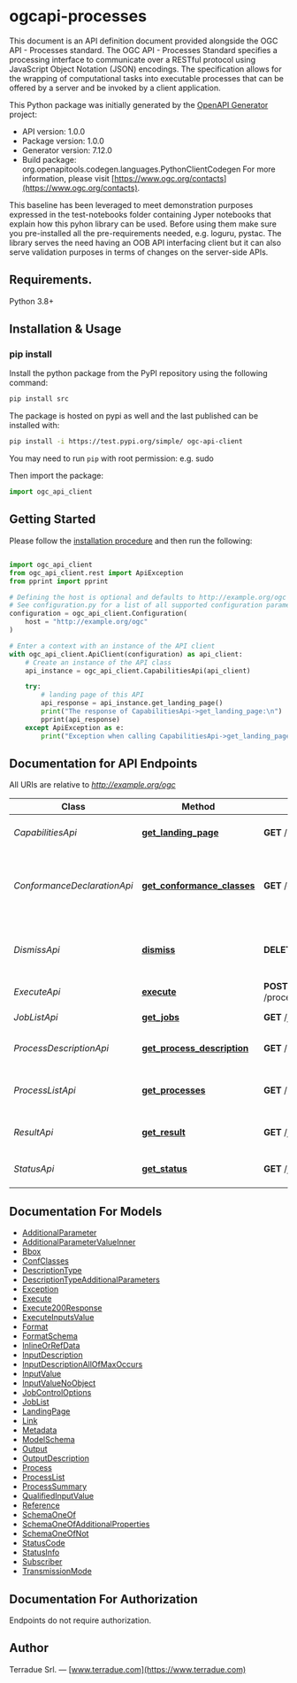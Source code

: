 # ogcapi-processes
This document is an API definition document provided alongside the OGC API - Processes standard. 
The OGC API - Processes Standard specifies a processing interface to communicate over a RESTful protocol using JavaScript Object Notation (JSON) encodings. 
The specification allows for the wrapping of computational tasks into executable processes that can be offered by a server and be invoked by a client application.

This Python package was initially generated by the [OpenAPI Generator](https://openapi-generator.tech) project:

- API version: 1.0.0
- Package version: 1.0.0
- Generator version: 7.12.0
- Build package: org.openapitools.codegen.languages.PythonClientCodegen
For more information, please visit [https://www.ogc.org/contacts](https://www.ogc.org/contacts). 

This baseline has been leveraged to meet demonstration purposes expressed in the test-notebooks folder containing Jyper notebooks that explain how this pyhon library can be used. 
Before using them make sure you pre-installed all the pre-requirements needed, e.g. loguru, pystac.
The library serves the need having an OOB API interfacing client but it can also serve validation purposes in terms of changes on the server-side APIs. 

## Requirements.

Python 3.8+

## Installation & Usage
### pip install

Install the python package from the PyPI repository using the following command:

```sh
pip install src
```

The package is hosted on pypi as well and the last published can be installed with:
```sh
pip install -i https://test.pypi.org/simple/ ogc-api-client
```

You may need to run `pip` with root permission: e.g. sudo

Then import the package:
```python
import ogc_api_client
```


## Getting Started

Please follow the [installation procedure](#installation--usage) and then run the following:

```python

import ogc_api_client
from ogc_api_client.rest import ApiException
from pprint import pprint

# Defining the host is optional and defaults to http://example.org/ogc
# See configuration.py for a list of all supported configuration parameters.
configuration = ogc_api_client.Configuration(
    host = "http://example.org/ogc"
)

# Enter a context with an instance of the API client
with ogc_api_client.ApiClient(configuration) as api_client:
    # Create an instance of the API class
    api_instance = ogc_api_client.CapabilitiesApi(api_client)

    try:
        # landing page of this API
        api_response = api_instance.get_landing_page()
        print("The response of CapabilitiesApi->get_landing_page:\n")
        pprint(api_response)
    except ApiException as e:
        print("Exception when calling CapabilitiesApi->get_landing_page: %s\n" % e)

```

## Documentation for API Endpoints

All URIs are relative to *http://example.org/ogc*

Class | Method | HTTP request | Description
------------ | ------------- | ------------- | -------------
*CapabilitiesApi* | [**get_landing_page**](src/docs/CapabilitiesApi.md#get_landing_page) | **GET** / | landing page of this API
*ConformanceDeclarationApi* | [**get_conformance_classes**](src/docs/ConformanceDeclarationApi.md#get_conformance_classes) | **GET** /conformance | information about standards that this API conforms to
*DismissApi* | [**dismiss**](src/docs/DismissApi.md#dismiss) | **DELETE** /jobs/{jobId} | cancel a job execution, remove a finished job
*ExecuteApi* | [**execute**](src/docs/ExecuteApi.md#execute) | **POST** /processes/{processID}/execution | execute a process.
*JobListApi* | [**get_jobs**](src/docs/JobListApi.md#get_jobs) | **GET** /jobs | retrieve the list of jobs.
*ProcessDescriptionApi* | [**get_process_description**](src/docs/ProcessDescriptionApi.md#get_process_description) | **GET** /processes/{processID} | retrieve a process description
*ProcessListApi* | [**get_processes**](src/docs/ProcessListApi.md#get_processes) | **GET** /processes | retrieve the list of available processes
*ResultApi* | [**get_result**](src/docs/ResultApi.md#get_result) | **GET** /jobs/{jobId}/results | retrieve the result(s) of a job
*StatusApi* | [**get_status**](src/docs/StatusApi.md#get_status) | **GET** /jobs/{jobId} | retrieve the status of a job


## Documentation For Models

 - [AdditionalParameter](src/docs/AdditionalParameter.md)
 - [AdditionalParameterValueInner](src/docs/AdditionalParameterValueInner.md)
 - [Bbox](src/docs/Bbox.md)
 - [ConfClasses](src/docs/ConfClasses.md)
 - [DescriptionType](src/docs/DescriptionType.md)
 - [DescriptionTypeAdditionalParameters](src/docs/DescriptionTypeAdditionalParameters.md)
 - [Exception](src/docs/Exception.md)
 - [Execute](src/docs/Execute.md)
 - [Execute200Response](src/docs/Execute200Response.md)
 - [ExecuteInputsValue](src/docs/ExecuteInputsValue.md)
 - [Format](src/docs/Format.md)
 - [FormatSchema](src/docs/FormatSchema.md)
 - [InlineOrRefData](src/docs/InlineOrRefData.md)
 - [InputDescription](src/docs/InputDescription.md)
 - [InputDescriptionAllOfMaxOccurs](src/docs/InputDescriptionAllOfMaxOccurs.md)
 - [InputValue](src/docs/InputValue.md)
 - [InputValueNoObject](src/docs/InputValueNoObject.md)
 - [JobControlOptions](src/docs/JobControlOptions.md)
 - [JobList](src/docs/JobList.md)
 - [LandingPage](src/docs/LandingPage.md)
 - [Link](src/docs/Link.md)
 - [Metadata](src/docs/Metadata.md)
 - [ModelSchema](src/docs/ModelSchema.md)
 - [Output](src/docs/Output.md)
 - [OutputDescription](src/docs/OutputDescription.md)
 - [Process](src/docs/Process.md)
 - [ProcessList](src/docs/ProcessList.md)
 - [ProcessSummary](src/docs/ProcessSummary.md)
 - [QualifiedInputValue](src/docs/QualifiedInputValue.md)
 - [Reference](src/docs/Reference.md)
 - [SchemaOneOf](src/docs/SchemaOneOf.md)
 - [SchemaOneOfAdditionalProperties](src/docs/SchemaOneOfAdditionalProperties.md)
 - [SchemaOneOfNot](src/docs/SchemaOneOfNot.md)
 - [StatusCode](src/docs/StatusCode.md)
 - [StatusInfo](src/docs/StatusInfo.md)
 - [Subscriber](src/docs/Subscriber.md)
 - [TransmissionMode](src/docs/TransmissionMode.md)


<a id="documentation-for-authorization"></a>
## Documentation For Authorization

Endpoints do not require authorization.


## Author

Terradue Srl. — [www.terradue.com](https://www.terradue.com)


